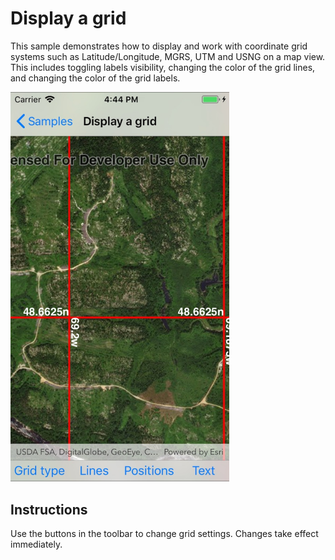 # Display a grid

This sample demonstrates how to display and work with coordinate grid systems such as Latitude/Longitude, MGRS, UTM and USNG on a map view. This includes toggling labels visibility, changing the color of the grid lines, and changing the color of the grid labels.

<img src="DisplayGrid.jpg" width="350"/>

## Instructions

Use the buttons in the toolbar to change grid settings. Changes take effect immediately.
